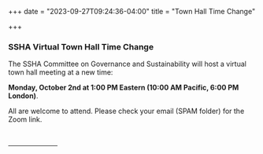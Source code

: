 +++
date = "2023-09-27T09:24:36-04:00"
title = "Town Hall Time Change"

+++

### **SSHA Virtual Town Hall Time Change**

The SSHA Committee on Governance and Sustainability will host a virtual town hall meeting at a new time:  

 **Monday, October 2nd at 1:00 PM Eastern (10:00 AM Pacific, 6:00 PM London)**.  
 
 All are welcome to attend. Please check your email (SPAM folder) for the Zoom link.

<br /><hr width="100">  